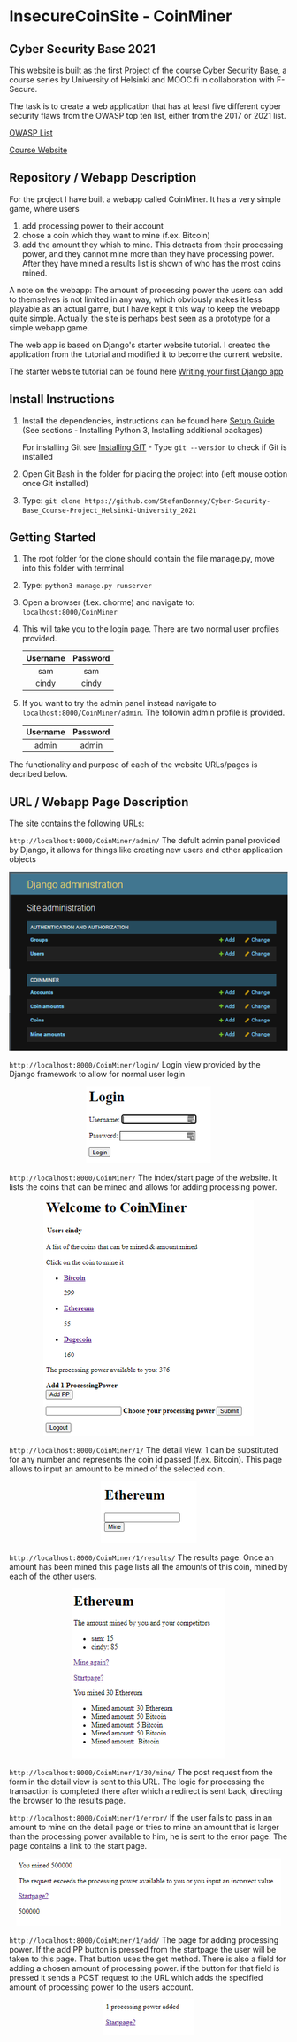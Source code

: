 # InsecureCoinSite - CoinMiner

## Cyber Security Base 2021

This website is built as the first Project of the course Cyber Security Base, a course series by University of Helsinki and MOOC.fi in 
collaboration with F-Secure. 

The task is to create a web application that has at least five different cyber security flaws from the OWASP top ten list, either 
from the 2017 or 2021 list. 


[OWASP List](https://owasp.org/www-project-top-ten/) 

[Course Website](https://cybersecuritybase.mooc.fi/) 

## Repository / Webapp Description

For the project I have built a webapp called CoinMiner. It has a very simple game, where users 
1. add processing power to their account 
2. chose a coin which they want to mine (f.ex. Bitcoin)
4. add the amount they whish to mine.
This detracts from their processing power, and they cannot mine more than they have processing power. 
After they have mined a results list is shown of who has the most coins mined.

A note on the webapp: The amount of processing power the users can add to themselves is not limited in any way,
which obviously makes it less playable as an actual game, but I have kept it this way to keep the webapp quite simple. 
Actually, the site is perhaps best seen as a prototype for a simple webapp game. 

The web app is based on Django's starter website tutorial. I created the application from the tutorial and modified it to
become the current website.

The starter website tutorial can be found here [Writing your first Django app](https://docs.djangoproject.com/en/3.1/intro/tutorial01/)

## Install Instructions 

1. Install the dependencies, instructions can be found here [Setup Guide](https://cybersecuritybase.mooc.fi/installation-guide)
   (See sections - Installing Python 3, Installing additional packages)
  
   For installing Git see [Installing GIT](https://git-scm.com/book/en/v2/Getting-Started-Installing-Git)
   &#9;  - Type `git --version` to check if Git is installed
   
  
2. Open Git Bash in the folder for placing the project into (left mouse option once Git installed)
3. Type: `git clone https://github.com/StefanBonney/Cyber-Security-Base_Course-Project_Helsinki-University_2021`


## Getting Started

1. The root folder for the clone should contain the file manage.py, move into this folder with terminal
2. Type: `python3 manage.py runserver`
3. Open a browser (f.ex. chorme) and navigate to: `localhost:8000/CoinMiner`
4. This will take you to the login page. There are two normal user profiles provided.

   | Username | Password |
   |:--------:|:--------:|
   | sam      | sam      |
   | cindy    | cindy    |

5. If you want to try the admin panel instead navigate to `localhost:8000/CoinMiner/admin`. 
   The followin admin profile is provided. 

   | Username | Password |
   |:--------:|:--------:|
   | admin    | admin    |


The functionality and purpose of each of the website URLs/pages is decribed below.


## URL / Webapp Page Description


The site contains the following URLs:

`http://localhost:8000/CoinMiner/admin/`
The defult admin panel provided by Django, it allows for things like creating new users and other application objects
<p align="center">
  <img src="images/admin.png" />
</p>

`http://localhost:8000/CoinMiner/login/`
Login view provided by the Django framework to allow for normal user login

<p align="center">
  <img src="images/login.png" />
</p>


`http://localhost:8000/CoinMiner/`
The index/start page of the website. It lists the coins that can be mined and allows for adding processing power.
<p align="center">
  <img src="images/index.png" />
</p>

`http://localhost:8000/CoinMiner/1/`
The detail view. 1 can be substituted for any number and represents the coin id passed (f.ex. Bitcoin). 
This page allows to input an amount to be mined of the selected coin. 
<p align="center">
  <img src="images/detail.png" />
</p>


`http://localhost:8000/CoinMiner/1/results/`
The results page. Once an amount has been mined this page lists all the amounts of this coin, mined by each of the other users.
<p align="center">
  <img src="images/results.png" />
</p>

`http://localhost:8000/CoinMiner/1/30/mine/`
The post request from the form in the detail view is sent to this URL. The logic for processing the transaction is completed
there after which a redirect is sent back, directing the browser to the results page.

`http://localhost:8000/CoinMiner/1/error/`
If the user fails to pass in an amount to mine on the detail page or tries to mine an amount that is larger than the processing
power available to him, he is sent to the error page. The page contains a link to the start page.
<p align="center">
  <img src="images/error.png" />
</p>

`http://localhost:8000/CoinMiner/1/add/`
The page for adding processing power. If the add PP button is pressed from the startpage the user will be taken to this page.
That button uses the get method. There is also a field for adding a chosen amount of processing power. if the button for that 
field is pressed it sends a POST request to the URL which adds the specified amount of processing power to the users account.   
<p align="center">
  <img src="images/add.png" />
</p>

